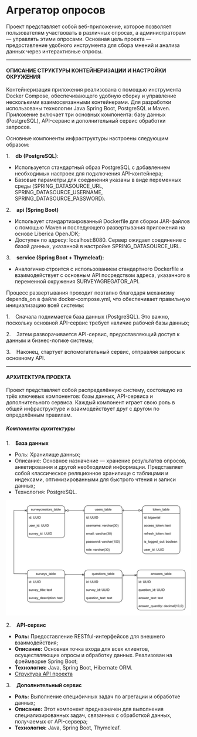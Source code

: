 # Агрегатор опросов

Проект представляет собой веб-приложение, которое позволяет пользователям участвовать в различных опросах, а администраторам — управлять этими опросами. Основная цель проекта — предоставление удобного инструмента для сбора мнений и анализа данных через интерактивные опросы.


---
#### **ОПИСАНИЕ СТРУКТУРЫ КОНТЕЙНЕРИЗАЦИИ И НАСТРОЙКИ ОКРУЖЕНИЯ**

Контейнеризация приложения реализована с помощью инструмента Docker Compose, обеспечивающего удобную сборку и управление несколькими взаимосвязанными контейнерами. Для разработки использованы технологии Java Spring Boot, PostgreSQL и Maven. Приложение включает три основных компонента: базу данных (PostgreSQL), API-сервис и дополнительный сервис обработки запросов.

Основные компоненты инфраструктуры настроены следующим образом:

1.    **db** **(PostgreSQL)**:
* Используется стандартный образ PostgreSQL с добавлением необходимых настроек для подключения API-контейнера;
* Базовые параметры для соединения указаны в виде переменных среды (SPRING_DATASOURCE_URL, SPRING_DATASOURCE_USERNAME, SPRING_DATASOURCE_PASSWORD).

2.    **api (Spring Boot)**
* Использует стандартизированный Dockerfile для сборки JAR-файлов с помощью Maven и последующего развертывания приложения на основе Liberica OpenJDK;
* Доступен по адресу: localhost:8080. Сервер ожидает соединение с базой данных, указанной в настройке SPRING_DATASOURCE_URL.

3.    **service (Spring Boot + Thymeleaf):**
* Аналогично строится с использованием стандартного Dockerfile и взаимодействует с основным API посредством адреса, указанного в переменной окружения SURVEYAGREGATOR_API.

  

Процесс развертывания проходит поэтапно благодаря механизму depends_on в файле docker-compose.yml, что обеспечивает правильную инициализацию всей системы:

1.    Сначала поднимается база данных (PostgreSQL). Это важно, поскольку основной API-сервис требует наличие рабочей базы данных;

2.    Затем разворачивается API-сервис, предоставляющий доступ к данным и бизнес-логике системы;

3.    Наконец, стартует вспомогательный сервис, отправляя запросы к основному API.


---
#### **АРХИТЕКТУРА ПРОЕКТА**

Проект представляет собой распределённую систему, состоящую из трёх ключевых компонентов: базы данных, API-сервиса и дополнительного сервиса. Каждый компонент играет свою роль в общей инфраструктуре и взаимодействует друг с другом по определённым правилам.

##### **Компоненты архитектуры**

1.    **База данных**
* Роль: Хранилище данных;
* Описание: Основное назначение — хранение результатов опросов, анкетирования и другой необходимой информации. Представляет собой классическое реляционное хранилище с таблицами и индексами, оптимизированными для быстрого чтения и записи данных;
* Технология: PostgreSQL.

<img src="docs/database.jpg">

2.    **API‑сервис**
* **Роль:** Предоставление RESTful-интерфейсов для внешнего взаимодействия;
* **Описание:** Основная точка входа для всех клиентов, осуществляющих опросы и обработку данных. Реализован на фреймворке Spring Boot;
* **Технология:** Java, Spring Boot, Hibernate ORM.
* [Структура API проекта](https://systemsl.github.io/SurveyAgregator/)

3.    **Дополнительный сервис**
* **Роль:** Выполнение специфичных задач по агрегации и обработке данных;
* **Описание:** Этот компонент предназначен для выполнения специализированных задач, связанных с обработкой данных, получаемых от API-сервера;
* **Технология:** Java, Spring Boot, Thymeleaf.